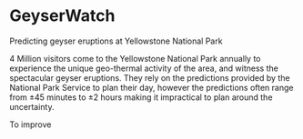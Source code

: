# GeyserWatch
Predicting geyser eruptions at Yellowstone National Park

4 Million visitors come to the Yellowstone National Park annually to experience the unique geo-thermal activity of the area, and witness the spectacular geyser eruptions. They rely on the predictions provided by the National Park Service to plan their day, however the predictions often range from	±45 minutes to ±2 hours making it impractical to plan around the uncertainty.

To improve

